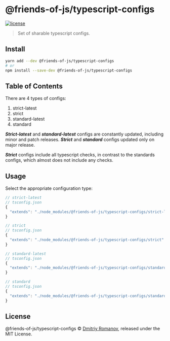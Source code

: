 # @friends-of-js/typescript-configs

[![license](https://img.shields.io/github/license/friends-of-js/typescripts-configs.svg)](LICENSE)

> Set of sharable typescript configs.

## Install

```sh
yarn add --dev @friends-of-js/typescript-configs
# or
npm install --save-dev @friends-of-js/typescript-configs
```

## Table of Contents

There are 4 types of configs:

1. strict-latest
1. strict
1. standard-latest
1. standard

**_Strict-latest_** and **_standard-latest_** configs are constantly updated,
including minor and patch releases.
**_Strict_** and **_standard_** configs updated only on major release.

**_Strict_** configs include all typescript checks,
in contrast to the standards configs,
which almost does not include any checks.

## Usage

Select the appropriate configuration type:

```js
// strict-latest
// tsconfig.json
{
  "extends": "./node_modules/@friends-of-js/typescript-configs/strict-latest"
}
```

```js
// strict
// tsconfig.json
{
  "extends": "./node_modules/@friends-of-js/typescript-configs/strict"
}
```

```js
// standard-latest
// tsconfig.json
{
  "extends": "./node_modules/@friends-of-js/typescript-configs/standard-latest"
}
```

```js
// standard
// tsconfig.json
{
  "extends": "./node_modules/@friends-of-js/typescript-configs/standard"
}
```

## License

@friends-of-js/typescript-configs © [Dmitriy Romanov](https://github.com/noldors),
released under the MIT License.
